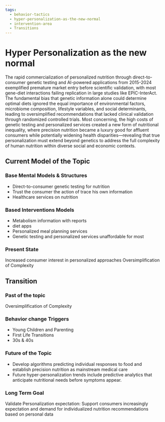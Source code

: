 ```yaml
---
tags:
  - behavior-tactics
  - hyper-personalization-as-the-new-normal
  - intervention-area
  - Transitions
---
```

# Hyper Personalization as the new normal

The rapid commercialization of personalized nutrition through direct-to-consumer genetic testing and AI-powered applications from 2015-2024 exemplified premature market entry before scientific validation, with most gene-diet interactions failing replication in large studies like EPIC-InterAct. The fundamental bias that genetic information alone could determine optimal diets ignored the equal importance of environmental factors, microbiome composition, lifestyle variables, and social determinants, leading to oversimplified recommendations that lacked clinical validation through randomized controlled trials. Most concerning, the high costs of genetic testing and personalized services created a new form of nutritional inequality, where precision nutrition became a luxury good for affluent consumers while potentially widening health disparities—revealing that true personalization must extend beyond genetics to address the full complexity of human nutrition within diverse social and economic contexts.


## Current Model of the Topic
### Base Mental Models & Structures
- Direct-to-consumer genetic testing for nutrition
- Trust the consumer the action of trace his own information
- Healthcare services on nutrition

### Based Interventions Models
- Metabolism information with reports
- diet apps
- Personalized meal planning services
- Genetic testing and personalized services unaffordable for most

### Present State
Increased consumer interest in personalized approaches
Oversimplification of Complexity




## Transition

### Past of the topic
Oversimplification of Complexity


### Behavior change Triggers
- Young Children and Parenting
- First Life Transitions
- 30s & 40s

### Future of the Topic
- Develop algorithms predicting individual responses to food and establish precision nutrition as mainstream medical care
- Future hyper-personalization trends include predictive analytics that anticipate nutritional needs before symptoms appear.

 
### Long Term Goal
Validate Personalization expectation: Support consumers increasingly expectation and demand for individualized nutrition recommendations based on personal data
